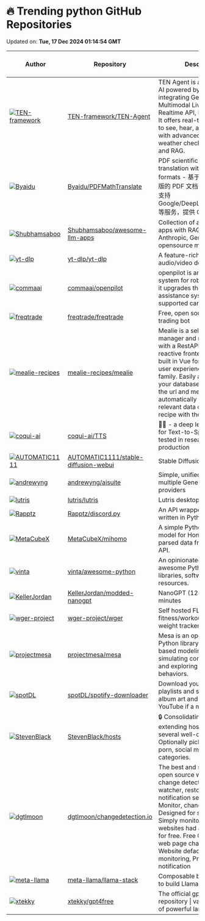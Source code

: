 # 🔥 Trending python GitHub Repositories

Updated on: **Tue, 17 Dec 2024 01:14:54 GMT**

| Author | Repository | Description | Language | ⭐ Total Stars | 🌟 Stars Today |
|--------|------------|-------------|----------|----------------|----------------|
| [![TEN-framework](https://avatars.githubusercontent.com/u/471561?s=40&v=4)](https://github.com/TEN-framework) | [TEN-framework/TEN-Agent](https://github.com/TEN-framework/TEN-Agent) | TEN Agent is a conversational AI powered by TEN, integrating Gemini 2.0 Multimodal Live API, OpenAI Realtime API, RTC, and more. It offers real-time capabilities to see, hear, and speak, along with advanced tools like weather checks, web search, and RAG. | Python | 3090 | 361 |
| [![Byaidu](https://avatars.githubusercontent.com/u/21212051?s=40&v=4)](https://github.com/Byaidu) | [Byaidu/PDFMathTranslate](https://github.com/Byaidu/PDFMathTranslate) | PDF scientific paper translation with preserved formats - 基于 AI 完整保留排版的 PDF 文档全文双语翻译，支持 Google/DeepL/Ollama/OpenAI 等服务，提供 CLI/GUI/Docker | Python | 8331 | 1,559 |
| [![Shubhamsaboo](https://avatars.githubusercontent.com/u/31396011?s=40&v=4)](https://github.com/Shubhamsaboo) | [Shubhamsaboo/awesome-llm-apps](https://github.com/Shubhamsaboo/awesome-llm-apps) | Collection of awesome LLM apps with RAG using OpenAI, Anthropic, Gemini and opensource models. | Python | 6539 | 132 |
| [![yt-dlp](https://avatars.githubusercontent.com/u/1908898?s=40&v=4)](https://github.com/yt-dlp) | [yt-dlp/yt-dlp](https://github.com/yt-dlp/yt-dlp) | A feature-rich command-line audio/video downloader | Python | 93325 | 332 |
| [![commaai](https://avatars.githubusercontent.com/u/8762862?s=40&v=4)](https://github.com/commaai) | [commaai/openpilot](https://github.com/commaai/openpilot) | openpilot is an operating system for robotics. Currently, it upgrades the driver assistance system on 275+ supported cars. | Python | 50885 | 123 |
| [![freqtrade](https://avatars.githubusercontent.com/u/5024695?s=40&v=4)](https://github.com/freqtrade) | [freqtrade/freqtrade](https://github.com/freqtrade/freqtrade) | Free, open source crypto trading bot | Python | 32528 | 91 |
| [![mealie-recipes](https://avatars.githubusercontent.com/u/64056131?s=40&v=4)](https://github.com/mealie-recipes) | [mealie-recipes/mealie](https://github.com/mealie-recipes/mealie) | Mealie is a self hosted recipe manager and meal planner with a RestAPI backend and a reactive frontend application built in Vue for a pleasant user experience for the whole family. Easily add recipes into your database by providing the url and mealie will automatically import the relevant data or add a family recipe with the UI editor | Python | 7622 | 13 |
| [![coqui-ai](https://avatars.githubusercontent.com/u/1402048?s=40&v=4)](https://github.com/coqui-ai) | [coqui-ai/TTS](https://github.com/coqui-ai/TTS) | 🐸💬 - a deep learning toolkit for Text-to-Speech, battle-tested in research and production | Python | 36122 | 27 |
| [![AUTOMATIC1111](https://avatars.githubusercontent.com/u/20920490?s=40&v=4)](https://github.com/AUTOMATIC1111) | [AUTOMATIC1111/stable-diffusion-webui](https://github.com/AUTOMATIC1111/stable-diffusion-webui) | Stable Diffusion web UI | Python | 144467 | 52 |
| [![andrewyng](https://avatars.githubusercontent.com/u/103829?s=40&v=4)](https://github.com/andrewyng) | [andrewyng/aisuite](https://github.com/andrewyng/aisuite) | Simple, unified interface to multiple Generative AI providers | Python | 8417 | 120 |
| [![lutris](https://avatars.githubusercontent.com/u/280336?s=40&v=4)](https://github.com/lutris) | [lutris/lutris](https://github.com/lutris/lutris) | Lutris desktop client | Python | 8131 | 15 |
| [![Rapptz](https://avatars.githubusercontent.com/u/1695103?s=40&v=4)](https://github.com/Rapptz) | [Rapptz/discord.py](https://github.com/Rapptz/discord.py) | An API wrapper for Discord written in Python. | Python | 14972 | 5 |
| [![MetaCubeX](https://avatars.githubusercontent.com/u/6277000?s=40&v=4)](https://github.com/MetaCubeX) | [MetaCubeX/mihomo](https://github.com/MetaCubeX/mihomo) | A simple Python Pydantic model for Honkai: Star Rail parsed data from the Mihomo API. | Python | 17289 | 22 |
| [![vinta](https://avatars.githubusercontent.com/u/652070?s=40&v=4)](https://github.com/vinta) | [vinta/awesome-python](https://github.com/vinta/awesome-python) | An opinionated list of awesome Python frameworks, libraries, software and resources. | Python | 227723 | 155 |
| [![KellerJordan](https://avatars.githubusercontent.com/u/18433116?s=40&v=4)](https://github.com/KellerJordan) | [KellerJordan/modded-nanogpt](https://github.com/KellerJordan/modded-nanogpt) | NanoGPT (124M) in 5 minutes | Python | 1802 | 16 |
| [![wger-project](https://avatars.githubusercontent.com/u/2280729?s=40&v=4)](https://github.com/wger-project) | [wger-project/wger](https://github.com/wger-project/wger) | Self hosted FLOSS fitness/workout, nutrition and weight tracker | Python | 3288 | 10 |
| [![projectmesa](https://avatars.githubusercontent.com/u/166734?s=40&v=4)](https://github.com/projectmesa) | [projectmesa/mesa](https://github.com/projectmesa/mesa) | Mesa is an open-source Python library for agent-based modeling, ideal for simulating complex systems and exploring emergent behaviors. | Python | 2674 | 30 |
| [![spotDL](https://avatars.githubusercontent.com/u/42355410?s=40&v=4)](https://github.com/spotDL) | [spotDL/spotify-downloader](https://github.com/spotDL/spotify-downloader) | Download your Spotify playlists and songs along with album art and metadata (from YouTube if a match is found). | Python | 17997 | 11 |
| [![StevenBlack](https://avatars.githubusercontent.com/u/80144?s=40&v=4)](https://github.com/StevenBlack) | [StevenBlack/hosts](https://github.com/StevenBlack/hosts) | 🔒 Consolidating and extending hosts files from several well-curated sources. Optionally pick extensions for porn, social media, and other categories. | Python | 27102 | 10 |
| [![dgtlmoon](https://avatars.githubusercontent.com/u/275001?s=40&v=4)](https://github.com/dgtlmoon) | [dgtlmoon/changedetection.io](https://github.com/dgtlmoon/changedetection.io) | The best and simplest free open source web page change detection, website watcher, restock monitor and notification service. Restock Monitor, change detection. Designed for simplicity - Simply monitor which websites had a text change for free. Free Open source web page change detection, Website defacement monitoring, Price change notification | Python | 20533 | 65 |
| [![meta-llama](https://avatars.githubusercontent.com/u/19390?s=40&v=4)](https://github.com/meta-llama) | [meta-llama/llama-stack](https://github.com/meta-llama/llama-stack) | Composable building blocks to build Llama Apps | Python | 5029 | 39 |
| [![xtekky](https://avatars.githubusercontent.com/u/98614666?s=40&v=4)](https://github.com/xtekky) | [xtekky/gpt4free](https://github.com/xtekky/gpt4free) | The official gpt4free repository \| various collection of powerful language models | Python | 62718 | 19 |
